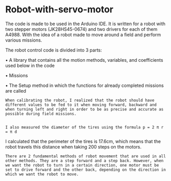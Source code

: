 # Robot-with-servo-motor
The code is made to be used in the Arduino IDE. It is written for a robot with two stepper motors (JK28HS45-0674) and two drivers for each of them A4988.
With the idea of a robot made to move around a field and perform various missions.

The robot control code is divided into 3 parts:

• A library that contains all the motion methods, variables, and coefficients used below in the code

• Missions

• The Setup method in which the functions for already completed missions are called


    When calibrating the robot, I realized that the robot should have different values to be fed to it when moving forward, backward and when turning left and right in order to be as precise and accurate as possible during field missions.


    I also measured the diameter of the tires using the formula p = 2 π r = π d
I calculated that the perimeter of the tires is 17.6cm, which means that the robot travels this distance when taking 200 steps on the motors.

   
    There are 2 fundamental methods of robot movement that are used in all other methods. They are a step forward and a step back. However, when we want the robot to turn in a certain direction, one motor must be set to drive forward and the other back, depending on the direction in which we want the robot to move.
